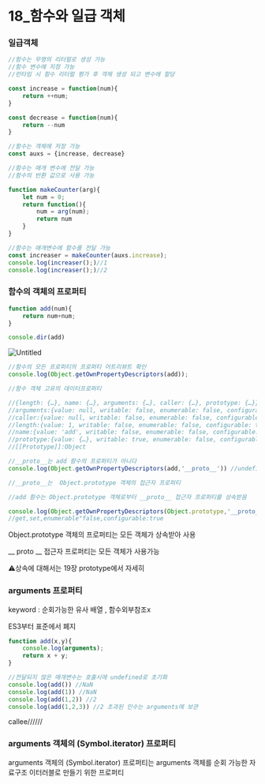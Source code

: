 # 18_함수와 일급 객체

### 일급객체

```jsx
//함수는 무명의 리터럴로 생성 가능
//함수 변수에 지정 가능
//런타임 시 함수 리터럴 평가 후 객체 생성 되고 변수에 할당 

const increase = function(num){
	return ++num;
}

const decrease = function(num){
	return --num
}

//함수는 객체에 저장 가능
const auxs = {increase, decrease}

//함수는 매개 변수에 전달 가능
//함수의 반환 값으로 사용 가능

function makeCounter(arg){
	let num = 0;
	return function(){
		num = arg(num);
		return num 
	}
}

//함수는 매개변수에 함수를 전달 가능
const increaser = makeCounter(auxs.increase);
console.log(increaser();)//1 
console.log(increaser();)//2 
```

### 함수의 객체의 프로퍼티

```jsx
function add(num){
	return num+num;
}

console.dir(add)
```

![Untitled](https://s3-us-west-2.amazonaws.com/secure.notion-static.com/591a31a7-b6b2-42ba-b7ab-514a56f1e7fe/Untitled.png)

```jsx
//함수의 모든 프로퍼티의 프로퍼티 어트리뷰트 확인
console.log(Object.getOwnPropertyDescriptors(add));

//함수 객체 고유의 데이터프로퍼티

//{length: {…}, name: {…}, arguments: {…}, caller: {…}, prototype: {…}}
//arguments:{value: null, writable: false, enumerable: false, configurable: false}
//caller:{value: null, writable: false, enumerable: false, configurable: false}
//length:{value: 1, writable: false, enumerable: false, configurable: true}
//name:{value: 'add', writable: false, enumerable: false, configurable: true}
//prototype:{value: {…}, writable: true, enumerable: false, configurable: false}
//[[Prototype]]:Object

//__proto__는 add 함수의 프로퍼티가 아니다
console.log(Object.getOwnPropertyDescriptors(add,'__proto__')) //undefined 반환

//__proto__는  Object.prototype 객체의 접근자 프로퍼티

//add 함수는 Object.prototype 객체로부터 __proto__ 접근자 프로퍼티를 상속받음

console.log(Object.getOwnPropertyDescriptors(Object.prototype,'__proto__'));
//get,set,enumerable"false,configurable:true
```

Object.prototype 객체의 프로퍼티는 모든 객체가 상속받아 사용

__ proto __ 접근자 프로퍼티는 모든 객체가 사용가능

⚠️상속에 대해서는 19장 prototype에서 자세히 

### arguments 프로퍼티

keyword : 순회가능한 유사 배열 , 함수외부참조x

ES3부터 표준에서 폐지 

```jsx
function add(x,y){
	console.log(arguments);
	return x + y;
}

//전달되지 않은 매개변수는 호출시에 undefined로 초기화
console.log(add()) //NaN
console.log(add(1)) //NaN
console.log(add(1,2)) //2
console.log(add(1,2,3)) //2 초과된 인수는 arguments에 보관
```

callee//////

### arguments 객체의 (Symbol.iterator) 프로퍼티

arguments 객체의  (Symbol.iterator) 프로퍼티는 arguments 객체를 순회 가능한 자료구조 이터러블로 만들기 위한 프로퍼티